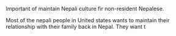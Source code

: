 <p>Important of maintain Nepali culture fir non-resident Nepalese.</p><p>Most of the nepali people in United states wants to maintain their relationship with their family back in Nepal. They want t</p>
